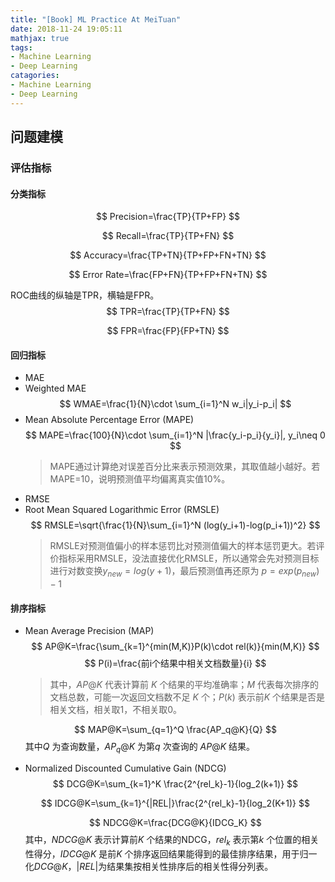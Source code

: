 ```yaml
---
title: "[Book] ML Practice At MeiTuan"
date: 2018-11-24 19:05:11
mathjax: true
tags:
- Machine Learning
- Deep Learning
catagories:
- Machine Learning
- Deep Learning
---
```

## 问题建模
### 评估指标
#### 分类指标
$$
Precision=\frac{TP}{TP+FP}
$$

$$
Recall=\frac{TP}{TP+FN}
$$

$$
Accuracy=\frac{TP+TN}{TP+FP+FN+TN}
$$

$$
Error Rate=\frac{FP+FN}{TP+FP+FN+TN}
$$

ROC曲线的纵轴是TPR，横轴是FPR。
$$
TPR=\frac{TP}{TP+FN}
$$

$$
FPR=\frac{FP}{FP+TN}
$$

#### 回归指标
* MAE
* Weighted MAE
  $$
  WMAE=\frac{1}{N}\cdot \sum_{i=1}^N w_i|y_i-p_i|
  $$
* Mean Absolute Percentage Error (MAPE)
  $$
  MAPE=\frac{100}{N}\cdot \sum_{i=1}^N |\frac{y_i-p_i}{y_i}|, y_i\neq 0
  $$
  > MAPE通过计算绝对误差百分比来表示预测效果，其取值越小越好。若MAPE=10，说明预测值平均偏离真实值10%。
* RMSE
* Root Mean Squared Logarithmic Error (RMSLE)
  $$
  RMSLE=\sqrt{\frac{1}{N}\sum_{i=1}^N (log(y_i+1)-log(p_i+1))^2}
  $$
  > RMSLE对预测值偏小的样本惩罚比对预测值偏大的样本惩罚更大。若评价指标采用RMSLE，没法直接优化RMSLE，所以通常会先对预测目标进行对数变换$y_{new}=log(y+1)$，最后预测值再还原为 $p=exp(p_{new})-1$

#### 排序指标
* Mean Average Precision (MAP)
  $$
  AP@K=\frac{\sum_{k=1}^{min(M,K)}P(k)\cdot rel(k)}{min(M,K)}
  $$
  $$
  P(i)=\frac{前i个结果中相关文档数量}{i}
  $$
  > 其中，$AP@K$ 代表计算前 $K$ 个结果的平均准确率；$M$ 代表每次排序的文档总数，可能一次返回文档数不足 $K$ 个；$P(k)$ 表示前$K$ 个结果是否是相关文档，相关取1，不相关取0。

  $$
  MAP@K=\sum_{q=1}^Q \frac{AP_q@K}{Q}
  $$
  其中$Q$ 为查询数量，$AP_q@K$ 为第$q$ 次查询的 $AP@K$ 结果。

* Normalized Discounted Cumulative Gain (NDCG)
  $$
  DCG@K=\sum_{k=1}^K \frac{2^{rel_k}-1}{log_2(k+1)}
  $$

  $$
  IDCG@K=\sum_{k=1}^{|REL|}\frac{2^{rel_k}-1}{log_2(K+1)}
  $$

  $$
  NDCG@K=\frac{DCG@K}{IDCG_K}
  $$
  其中，$NDCG@K$ 表示计算前$K$ 个结果的NDCG，$rel_k$ 表示第$k$ 个位置的相关性得分，$IDCG@K$ 是前$K$ 个排序返回结果能得到的最佳排序结果，用于归一化$DCG@K$，$|REL|$为结果集按相关性排序后的相关性得分列表。
